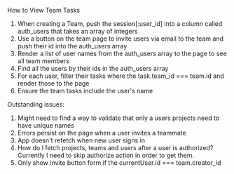




How to View Team Tasks
1. When creating a Team, push the session[:user_id] into a column called auth_users that takes an array of integers
2. Use a button on the team page to invite users via email to the team and push their id into the auth_users array
3. Render a list of user names from the auth_users array to the page to see all team members
4. Find all the users by their ids in the auth_users array
5. For each user, filter their tasks where the task.team_id === team.id and render those to the page
6. Ensure the team tasks include the user's name



Outstanding issues:
1. Might need to find a way to validate that only a users projects need to have unique names
2. Errors persist on the page when a user invites a teammate
3. App doesn't refetch when new user signs in
4. How do I fetch projects, teams and users after a user is authorized? Currently I need to skip authorize action in order to get them.
5. Only show invite button form if the currentUser.id === team.creator_id